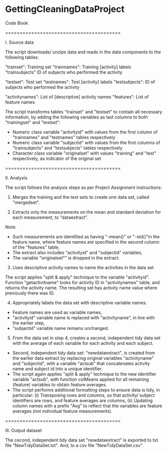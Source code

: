 # GettingCleaningDataProject
Code Book

========================================

I. Source data

The script downloads/ unzips data and reads in the data components to the following tables:

"trainset": Training set
"trainnames": Training [activity] labels
"trainsubjects" ID of subjects who performed the activity

"testset": Test set
"testnames": Test [activity] labels
"testsubjects": ID of subjects who performed the activity

"activitynames": List of [descriptive] activity names
"features": List of feature names

The script transforms tables "trainset" and "testset" to contain all necessary information,
by adding the following variables as last columns to both "trainingset" and "testset":

- Numeric class variable "activityid" with values from the first column of "trainnames" and "testnames" tables respectively 
- Numeric class variable "subjectid" with values from the first columns of "trainsubjects" and "testsubjects" tables respectively
- Character class variable "originalset" with values "training" and "test" respectively, as indicator of the original set

========================================

II. Analysis

The script follows the analysis steps as per Project Assignment instructions:

1. Merges the training and the test sets to create one data set, called "mergedset".

2. Extracts only the measurements on the mean and standard deviation for each measurement, to "dataextract".

Note:
- Such measurements are identified as having "-mean()" or "-std()"in the feature name, where feature names are specified in the second column of the "features" table,
- The extract also includes "activityid" and "subjectid" variables,
- The variable "originalset"" is dropped in the extract.

3. Uses descriptive activity names to name the activities in the data set

The script applies "split & apply" technique to the variable "activityid".
Function "getactivitname" looks for activity ID in "activitynames" table, and returns the activity name.
The resulting set has activity name value where previously there was ID.

4. Appropriately labels the data set with descriptive variable names.

- Feature names are used as variable names,
- "activityid" variable name is replaced with "activityname", in line with the earlier step,
- "subjectid" variable name remains unchanged.

5. From the data set in step 4, creates a second, independent tidy data set with the average of each variable for each activity and each subject.

- Second, independent tidy data set: "newdataextract", is created from the earlier data extract by replacing original variables "activityname" and "subjectid", with a variable "actsub" that concatenates activity name and subject id Into a unique identifier.
- The script again applies "split & apply" technique to the new identifier variable "actsub", with function colMeans applied for all remaining (feature) variables to obtain feature averages.
- The script performs additional formatting steps to ensure data is tidy, in particular:
  (i) Transposing rows and columns, so that activity/ subject identifiers are rows, and feature averages are columns,
  (ii) Updating column names with a prefix "Avg" to reflect that the variables are feature averages (not individual feature measurements).

========================================

III. Output dataset

The cecond, independent tidy data set "newdataextract" is exported to txt file "NewTidyDataSet.txt".
And, to a csv file "NewTidyDataSet.csv".
